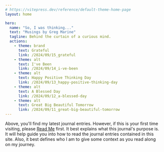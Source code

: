 ```yaml
---
# https://vitepress.dev/reference/default-theme-home-page
layout: home

hero:
  name: "So, I was thinking..."
  text: "Musings by Greg Marine"
  tagline: Behind the curtain of a curious mind.
  actions:
    - theme: brand
      text: Grateful
      link: /2024/09/15_grateful
    - theme: alt
      text: I've Been
      link: /2024/09/14_i-ve-been
    - theme: alt
      text: Happy Positive Thinking Day
      link: /2024/09/13_happy-positive-thinking-day
    - theme: alt
      text: A Blessed Day
      link: /2024/09/12_a-blessed-day
    - theme: alt
      text: Great Big Beautiful Tomorrow
      link: /2024/09/11_great-big-beautiful-tomorrow
---
```


Above, you'll find my latest journal entries. However, if this is your first time visiting, please [Read Me](read-me) first. It best explains what this journal's purpose is. It will help guide you into how to read the journal entries contained in this site. Also, it best defines who I am to give some context as you read along on my journey.
